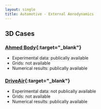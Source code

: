 ```yaml
---
layout: single
title: Automotive - External Aerodynamics
---
```



## 3D Cases


### [Ahmed Body](http://cfd.mace.manchester.ac.uk/ercoftac/doku.php?id=cases:case082){:target="_blank"}
* Experimental data: publically available
* Grids: not available
* Numerical results: publically available


### [DriveAir](https://www.mw.tum.de/en/aer/research-groups/automotive/drivaer/){:target="_blank"}
* Experimental data: not publically available
* Grids: not available
* Numerical results: publically available
